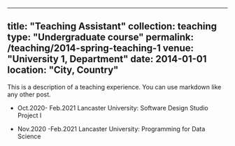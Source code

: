 
---
title: "Teaching Assistant"
collection: teaching
type: "Undergraduate course"
permalink: /teaching/2014-spring-teaching-1
venue: "University 1, Department"
date: 2014-01-01
location: "City, Country"
---

This is a description of a teaching experience. You can use markdown like any other post.



* Oct.2020- Feb.2021 Lancaster University: Software Design Studio Project I

* Nov.2020 -Feb.2021 Lancaster University: Programming for Data Science
